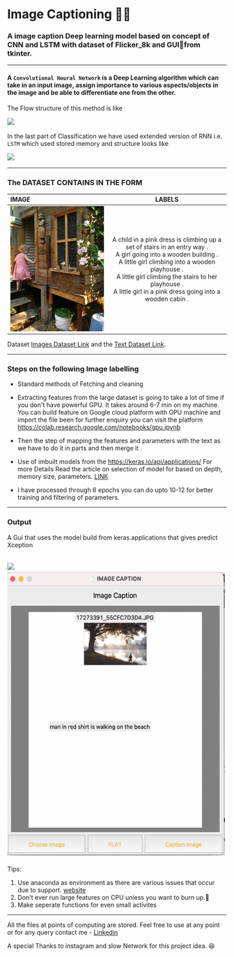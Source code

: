 # Image Captioning 👨‍💻

### A image caption Deep learning model based on concept of CNN and LSTM with dataset of Flicker_8k and GUI🦿from tkinter.

---
 #### A `Convolutional Neural Network` is a Deep Learning algorithm which can take in an input image, assign importance to various aspects/objects in the image and be able to differentiate one from the other.
  The Flow structure of this method is like 
  
  ![](https://miro.medium.com/max/2510/1*vkQ0hXDaQv57sALXAJquxA.jpeg)

 In the last part of Classification we have used extended version of RNN i.e. `LSTM` which used stored memory and structure looks like 
 
 
 ![](https://colah.github.io/posts/2015-08-Understanding-LSTMs/img/LSTM3-chain.png)



---


### The DATASET CONTAINS IN THE FORM
| IMAGE | LABELS|
| :---  | :---: |
|![](Dataset/1000268201_693b08cb0e.jpg)| A child in a pink dress is climbing up a set of stairs in an entry way . <br> A girl going into a wooden building .<br> A little girl climbing into a wooden playhouse .<br>A little girl climbing the stairs to her playhouse .<br>	A little girl in a pink dress going into a wooden cabin .


Dataset [Images Dataset Link](https://github.com/nikhil1221/image_labeling/tree/master/Dataset) and the [Text Dataset Link](https://github.com/nikhil1221/image_labeling/tree/master/text).

---

### Steps on the following Image labelling 
* Standard methods of Fetching and cleaning 

* Extracting features from the large dataset is going to take a lot of time if you don't have powerful GPU. It takes around 6-7 min on my machine. You can build feature on Google cloud platform with GPU machine and import the file been for further enquiry you can visit the platform https://colab.research.google.com/notebooks/gpu.ipynb
* Then the step of mapping the features and parameters with the text as we have to do it in parts and then merge it .
* Use of imbuilt models from the https://keras.io/api/applications/ For more Details Read the article on selection of model for based on depth, memory size, parameters. [LINK](https://towardsdatascience.com/how-to-choose-the-best-keras-pre-trained-model-for-image-classification-b850ca4428d4)
*  I have processed through 6 epochs you can do upto 10-12 for better training and filtering of parameters. 
 


--- 
### Output
A Gui that uses the model build from keras.applications that gives predict Xception

![]( =100x100)
<img src="./output/guiwithaudio.png" height="650" width="500" >
---


Tips:
 1. Use anaconda as environment as there are various issues that occur due to support. [website](https://www.anaconda.com/)
 2. Don't ever run large features on CPU unless you want to burn up.🥲
 3. Make seperate functions for even small activites 
 
 ---
 
All the files at points of computing are stored. Feel free to use at any point or for any query contact me - [Linkedin](https://www.linkedin.com/in/nikhil-chachan/)

A special Thanks to instagram and slow Network for this project idea. 😆 

